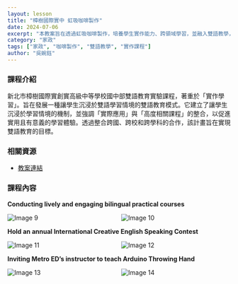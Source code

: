 ```yaml
---
layout: lesson
title: "樟樹國際實中 虹吸咖啡製作"
date: 2024-07-06
excerpt: "本教案旨在透過虹吸咖啡製作，培養學生實作能力、跨領域學習，並融入雙語教學，提升英語溝通能力。"
category: "家政"
tags: ["家政", "咖啡製作", "雙語教學", "實作課程"]
author: "吳婉鈺"
---
```


### 課程介紹

新北市樟樹國際實創實高級中等學校國中部雙語教育實驗課程，著重於「實作學習」。旨在發展一種讓學生沉浸於雙語學習情境的雙語教育模式。它建立了讓學生沉浸於學習情境的機制，並強調「實際應用」與「高度相關課程」的整合，以促進實用且有意義的學習體驗。透過整合跨國、跨校和跨學科的合作，該計畫旨在實現雙語教育的目標。

### 相關資源

* [教案連結](https://drive.google.com/file/d/1qB9_ss46zfxbbeUudnZVuNgNiMXYt-pD/view?usp=sharing)

### 課程內容

**Conducting lively and engaging bilingual practical courses**

<div style="display: flex; flex-direction: row; flex-wrap: wrap; gap: 10px; margin-bottom: 10px;">
    <img src="https://lh6.googleusercontent.com/uyWQOUpn21c82Y1cO4E38e_lpfjMD4owuXa-emfPm93eApG0wrU1sGvvnVCz9yl4e0ArJJ4l0bMLO02BwcetPNCHRA03aeOcyUk3pJBGYXctpmito4fk3r2Avwix3xTieQq8ftv5ObdoKNeCHtDHan7G4oXa_AvTy_GentNg07EkqZmFGIjUlA=w1280" alt="Image 9" style="flex: 1; min-width: 48%; object-fit: cover;">
    <img src="https://lh5.googleusercontent.com/wnfo6LyhdwcOuBYO26RELo8GJb4f1-nD8tzTz0V9zfovUtQ9tMMj8Z_tpvaxfK03rbXQEZG_6MYcMr4ZRIRT8KraVEZMdbdK9r-5hAV4n4dYyPTVYRFQbrLT0l21moUfPkKcEg_XLus4O2DUsOUjEluQZJaA6sqyG4SVKPsh-QIJUe2-vUIrw=w1280" alt="Image 10" style="flex: 1; min-width: 48%; object-fit: cover;">
</div>

**Hold an annual International Creative English Speaking Contest**

<div style="display: flex; flex-direction: row; flex-wrap: wrap; gap: 10px; margin-bottom: 10px;">
    <img src="https://lh4.googleusercontent.com/5MyIjs02H0QQzUMYbj5dVG6avjIdW7bwn7TB2x40mEUmYL4UV0DtRWsKtXec_XJZk82L32cc9j7WFeQ3RKeH7bcIeKtJdfb5fljWg9ZDvQZSyKc0CPLTjrxQR8VrzYigftbwfeg6_gOy9ei8DNXH0hPH6RmPfDSYUcxBCAHt9W0n12u0Dnqayw=w1280" alt="Image 11" style="flex: 1; min-width: 48%; object-fit: cover;">
    <img src="https://lh5.googleusercontent.com/XHaodSXU5iO1SQq9HHnjIFYVGONaLVcogGC0igPJpF6K2bHefjNQIwtjNp3AzuDJuM-YC_5hb6enXUjTzMWVyoB8StyBymPe3pmTh8ZZiR10N50l70fFwAqW7bEuqGSP0-EJyBmgW71Vpe_2n5aF3MdsmOfXwhE6AfCeIUz5dRrD_ay1rJ3QnQ=w1280" alt="Image 12" style="flex: 1; min-width: 48%; object-fit: cover;">
</div>

**Inviting Metro ED’s instructor to teach Arduino Throwing Hand**

<div style="display: flex; flex-direction: row; flex-wrap: wrap; gap: 10px; margin-bottom: 10px;">
    <img src="https://lh6.googleusercontent.com/4ATMDOKimxJmC4pKMaatYf5_ueiMGQ_WJ0LrX1wDJSwOwGFz9HnSNMH48Rgt_OwzvPQFMAO2q6t5s46giEykbGagQdbtmYTaRVQPYfM9s4-m1GLm9GmWiIixFNEUx5tYf0VhGVvPGGeHJZWziBVduw8yWam69e_SXEAC1beVE7j7IbHpgbcl7g=w1280" alt="Image 13" style="flex: 1; min-width: 48%; object-fit: cover;">
    <img src="https://lh3.googleusercontent.com/QIo0pFuf0WWxk-xTk5RFTlgOpJCgNGQhPn9hETCyoDwC2lzrwbopaKzfxm49pX7F2Mg2SIIZLhgTAI8DanRs4DTVnmZV6TuQLzZpTBCMIngqyg6z7WsSFvN7Xoww0nIMS76KwBQYBx6clzkvWLf_VsTmWg_xQ1efs9OTLTYeSVib8ptWv-y60Q=w1280" alt="Image 14" style="flex: 1; min-width: 48%; object-fit: cover;">
</div>


